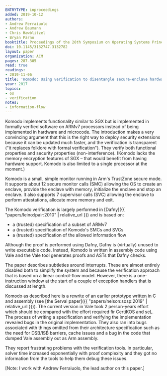 ```yaml
---
ENTRYTYPE: inproceedings
added: 2019-10-12
authors:
- Andrew Ferraiuolo
- Andrew Baumann
- Chris Hawblitzel
- Bryan Parno
booktitle: Proceedings of the 26th Symposium on Operating Systems Principles
doi: 10.1145/3132747.3132782
layout: paper
organization: ACM
pages: 287-305
read: true
readings:
- 2019-11-06
title: 'Komodo: Using verification to disentangle secure-enclave hardware from software'
year: 2017
topics:
- os
- verification
notes:
- information-flow
---
```


Komodo implements functionality similar to SGX but is implemented in formally verified software on ARMv7 processors instead of being implemented in hardware and microcode.
The introduction makes a very convincing argument that this is the right way to deploy security extensions because
it can be updated much faster,
and the verification is transparent ("it replaces folklore with formal verification").
They verify both functional properties and security properties (non-interference).
(Komodo lacks the memory encryption features of SGX – that would benefit from having hardware support.
Komodo is also limited to a single processor at the moment.)



Komodo is a small, simple monitor running in Arm's TrustZone secure mode.
It supports about 12 secure monitor calls (SMC) allowing the OS to create an enclave, provide the enclave with memory, initialize the enclave and stop an enclave.
It also supports 7 supervisor calls (SVC) allowing the enclave to perform attestations, allocate more memory and exit.

The Komodo verification is largely performed in [Dafny]({{ "papers/leino:lpair:2010" | relative_url }}) and is based on:

- a (trusted) specification of a subset of ARMv7
- a (trusted) specification of Komodo's SMCs and SVCs
- a (trusted) specification of the allowed information flow

Although the proof is performed using Dafny, Dafny is (virtually) unused to write executable code.  Instead, Komodo is written in assembly code using Vale and the Vale tool generates proofs and ASTs that Dafny checks.

The paper describes subtleties around interrupts.
These are almost entirely disabled both to simplify the system and because the verification approach that is based on a linear control-flow model.
However, there is a one-instruction window at the start of a couple of exception handlers that is discussed at length.

Komodo as described here is a rewrite of an earlier prototype written in C and assembly (see [the Serval paper]({{ "papers/nelson:sosp:2019" | relative_url }})).
The current version in Vale took 2 person-years effort which should be compared with the effort required fir CertiKOS and seL.
The process of writing a specification and verifying the implementation revealed bugs in the original implementation.
They also ran into bugs associated with things omitted from their architecture specification such as the need for DSB/ISB barriers, cache issues and a bug in the code that dumped Vale assembly out as Arm assembly.

They report frustrating problems with the verification tools.
In particular, solver time increased exponentially with proof complexity and
they got no information from the tools to help them debug these issues.

[Note: I work with Andrew Ferraiuolo, the lead author on this paper.]
